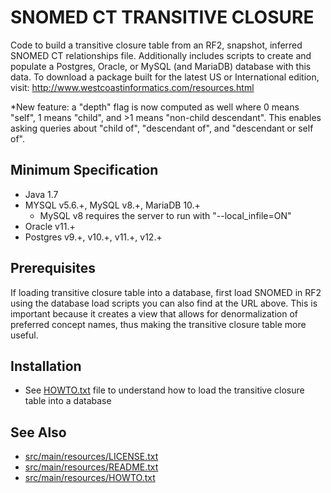 SNOMED CT TRANSITIVE CLOSURE
============================
Code to build a transitive closure table from an RF2, snapshot, 
inferred SNOMED CT relationships file.  Additionally includes scripts 
to create and populate a Postgres, Oracle, or MySQL (and MariaDB) database 
with this data.  To download a package built for the latest US or International 
edition, visit:
http://www.westcoastinformatics.com/resources.html

*New feature: a "depth" flag is now computed as well where 0 means "self",
1 means "child", and >1 means "non-child descendant".  This enables asking
queries about "child of", "descendant of", and "descendant or self of".

Minimum Specification
---------------------
- Java 1.7
- MYSQL v5.6.+, MySQL v8.+, MariaDB 10.+
  - MySQL v8 requires the server to run with "--local_infile=ON"  
- Oracle v11.+
- Postgres v9.+, v10.+, v11.+, v12.+

Prerequisites
-------------
If loading transitive closure table into a database, first load SNOMED in RF2
using the database load scripts you can also find at the URL above.  This is
important because it creates a view that allows for denormalization of preferred
concept names, thus making the transitive closure table more useful.

Installation
------------
* See [HOWTO.txt](src/main/resources/HOWTO.txt) file to understand how to load the transitive closure table into a database

See Also
--------
* [src/main/resources/LICENSE.txt](src/main/resources/LICENSE.txt)
* [src/main/resources/README.txt](src/main/resources/README.txt)
* [src/main/resources/HOWTO.txt](src/main/resources/HOWTO.txt)

   
